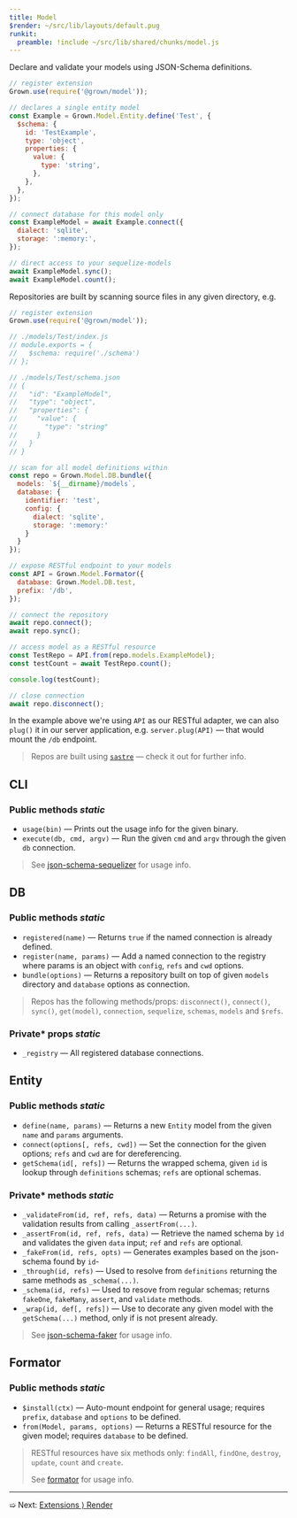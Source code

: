 ```yaml
---
title: Model
$render: ~/src/lib/layouts/default.pug
runkit:
  preamble: !include ~/src/lib/shared/chunks/model.js
---
```


Declare and validate your models using JSON-Schema definitions.


```js
// register extension
Grown.use(require('@grown/model'));

// declares a single entity model
const Example = Grown.Model.Entity.define('Test', {
  $schema: {
    id: 'TestExample',
    type: 'object',
    properties: {
      value: {
        type: 'string',
      },
    },
  },
});

// connect database for this model only
const ExampleModel = await Example.connect({
  dialect: 'sqlite',
  storage: ':memory:',
});

// direct access to your sequelize-models
await ExampleModel.sync();
await ExampleModel.count();
```

Repositories are built by scanning source files in any given directory, e.g.

```js
// register extension
Grown.use(require('@grown/model'));

// ./models/Test/index.js
// module.exports = {
//   $schema: require('./schema')
// };

// ./models/Test/schema.json
// {
//   "id": "ExampleModel",
//   "type": "object",
//   "properties": {
//     "value": {
//       "type": "string"
//     }
//   }
// }

// scan for all model definitions within
const repo = Grown.Model.DB.bundle({
  models: `${__dirname}/models`,
  database: {
    identifier: 'test',
    config: {
      dialect: 'sqlite',
      storage: ':memory:'
    }
  }
});

// expose RESTful endpoint to your models
const API = Grown.Model.Formator({
  database: Grown.Model.DB.test,
  prefix: '/db',
});

// connect the repository
await repo.connect();
await repo.sync();

// access model as a RESTful resource
const TestRepo = API.from(repo.models.ExampleModel);
const testCount = await TestRepo.count();

console.log(testCount);

// close connection
await repo.disconnect();
```

In the example above we're using `API` as our RESTful adapter, we can also `plug()` it in our server application, e.g. `server.plug(API)` &mdash; that would mount the `/db` endpoint.

> Repos are built using [`sastre`](https://github.com/tacoss/sastre) &mdash; check it out for further info.

## CLI

### Public methods <var>static</var>

- `usage(bin)` &mdash; Prints out the usage info for the given binary.
- `execute(db, cmd, argv)` &mdash; Run the given `cmd` and `argv` through the given `db` connection.

> See [json-schema-sequelizer](https://github.com/json-schema-faker/json-schema-sequelizer) for usage info.

## DB

### Public methods <var>static</var>

- `registered(name)` &mdash; Returns `true` if the named connection is already defined.
- `register(name, params)` &mdash; Add a named connection to the registry where params is an object with `config`, `refs` and `cwd` options.
- `bundle(options)` &mdash; Returns a repository built on top of given `models` directory and `database` options as connection.

> Repos has the following methods/props: `disconnect()`, `connect()`, `sync()`, `get(model)`, `connection`, `sequelize`, `schemas`, `models` and `$refs`.

### Private* props <var>static</var>

- `_registry` &mdash; All registered database connections.

## Entity

### Public methods <var>static</var>

- `define(name, params)` &mdash; Returns a new `Entity` model from the given `name` and `params` arguments.
- `connect(options[, refs, cwd])` &mdash; Set the connection for the given options; `refs` and `cwd` are for dereferencing.
- `getSchema(id[, refs])` &mdash; Returns the wrapped schema, given `id` is lookup through `definitions` schemas; `refs` are optional schemas.

### Private* methods <var>static</var>

- `_validateFrom(id, ref, refs, data)` &mdash; Returns a promise with the validation results from calling `_assertFrom(...)`.
- `_assertFrom(id, ref, refs, data)` &mdash; Retrieve the named schema by `ìd` and validates the given `data` input; `ref` and `refs` are optional.
- `_fakeFrom(id, refs, opts)` &mdash; Generates examples based on the json-schema found by `id`-
- `_through(id, refs)` &mdash; Used to resolve from `definitions` returning the same methods as `_schema(...)`.
- `_schema(id, refs)` &mdash; Used to resove from regular schemas; returns `fakeOne`, `fakeMany`, `assert`, and `validate` methods.
- `_wrap(id, def[, refs])` &mdash; Use to decorate any given model with the `getSchema(...)` method, only if is not present already.

> See [json-schema-faker](https://json-schema-faker.js.org/) for usage info.

## Formator

### Public methods <var>static</var>

- `$install(ctx)` &mdash; Auto-mount endpoint for general usage; requires `prefix`, `database` and `options` to be defined.
- `from(Model, params, options)` &mdash; Returns a RESTful resource for the given model; requires `database` to be defined.

> RESTful resources have six methods only: `findAll`, `findOne`, `destroy`, `update`, `count` and `create`.
>
> See [formator](https://github.com/pateketrueke/formator) for usage info.

---

➯ Next: [Extensions &rangle; Render](./docs/extensions/render)
